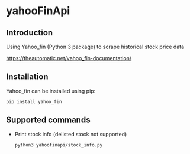 # yahooFinApi

## Introduction
Using Yahoo_fin (Python 3 package) to scrape historical stock price data

https://theautomatic.net/yahoo_fin-documentation/

## Installation
Yahoo_fin can be installed using pip:

  `pip install yahoo_fin`

## Supported commands
* Print stock info (delisted stock not supported)
    
  `python3 yahoofinapi/stock_info.py`
